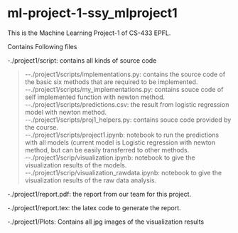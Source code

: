 # ml-project-1-ssy_mlproject1
This is the Machine Learning Project-1 of CS-433 EPFL.

Contains Following files  

-./project1/script: contains all kinds of source code  
>--./project1/scripts/implementations.py: contains the source code of the basic six methods that are required to be implemented.    
>--./project1/scripts/my_implementations.py: contains souce code of self implemented function with newton method.   
>--./project1/scripts/predictions.csv: the result from logistic regression model with newton method.  
>--./project1/scripts/proj1_helpers.py: contains souce code provided by the course.    
>--./project1/scripts/project1.ipynb: notebook to run the predictions with all models (current model is Logistic regression with newton method, but can be easily transferred to other methods.  
>--./project1/scrip/visualization.ipynb: notebook to give the visualization results of the models.   
>--./project1/scrip/visualization_rawdata.ipynb: notebook to give the visualization results of the raw data analysis.  

-./project1/report.pdf: the report from our team for this project.  

-./project1/report.tex: the latex code to generate the report.  

-./project1/Plots: Contains all jpg images of the visualization results  
  
